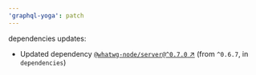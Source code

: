 ```yaml
---
'graphql-yoga': patch
---
```

dependencies updates:
  - Updated dependency [`@whatwg-node/server@^0.7.0` ↗︎](https://www.npmjs.com/package/@whatwg-node/server/v/0.7.0) (from `^0.6.7`, in `dependencies`)
